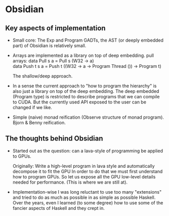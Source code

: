 
Obsidian
======== 



Key aspects of implementation
-----------------------------

  * Small core: The Exp and Program GADTs, the AST (or deeply embedded part) 
    of Obsidian is relatively small.  
  
  * Arrays are implemented as a library on top of deep embedding. 
    pull arrays: 
     data Pull s a = Pull s (W32 -> a)  
     data Push t s a = Push t ((W32 -> a -> Program Thread ()) -> Program t)
    
    The shallow/deep approach. 
  
   
  * In a sense the current approach to "how to program the hierarchy" 
    is also just a library on top of the deep embedding. 
    The deep embedded (Program type) is restricted to describe programs 
    that we can compile to CUDA. But the currently used API exposed to the 
    user can be changed if we like. 

  * Simple (naive) monad reification (Observe structure of monad program). 
    Bjorn & Benny reification. 


The thoughts behind Obsidian
---------------------------- 
  
  * Started out as the question: can a lava-style of programming 
    be applied to GPUs. 

    Originally: Write a high-level program in lava style and 
    automatically decompose it to fit the GPU 
    In order to do that we must first understand how to program GPUs. So 
    let us expose all the GPU low-level details needed for performance. 
    (This is where we are still at). 
   
  * Implementation-wise I was long reluctant to use too many "extensions" 
    and tried to do as much as possible in as simple as possible Haskell. 
    Over the years, even I learned (to some degree) how to use some of the 
    fancier aspects of Haskell and they crept in. 

  
			     
  



